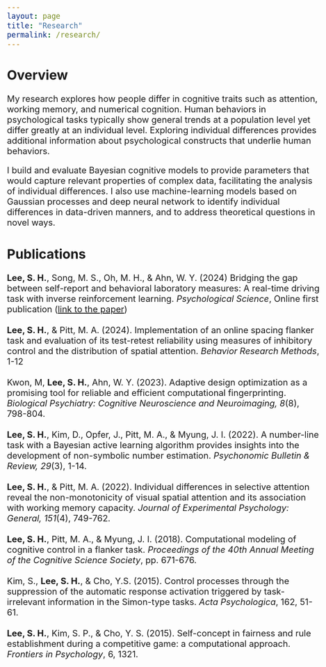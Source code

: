 ```yaml
---
layout: page
title: "Research"
permalink: /research/
---
```

<style type="text/css">
body{ /* Normal  */
      font-size: 20px;
}
h1 { /* Header 1 */
  font-size: 35px;
  color: Black;
}
</style>
<h2>Overview</h2>
My research explores how people differ in cognitive traits such as attention, working memory, and numerical cognition. Human behaviors in psychological tasks typically show general trends at a population level yet differ greatly at an individual level. Exploring individual differences provides additional information about psychological constructs that underlie human behaviors.

I build and evaluate Bayesian cognitive models to provide parameters that would capture relevant properties of complex data, facilitating the analysis of individual differences. I also use machine-learning models based on Gaussian processes and deep neural network to identify individual differences in data-driven manners, and to address theoretical questions in novel ways.

<h2>Publications</h2>

**Lee, S. H.**, Song, M. S., Oh, M. H., & Ahn, W. Y. (2024) Bridging the gap between self-report and behavioral laboratory measures: A real-time driving task with inverse reinforcement learning. _Psychological Science_, Online first publication ([link to the paper](https://journals.sagepub.com/doi/epub/10.1177/09567976241228503))
<br/><br/>
**Lee, S. H.**, & Pitt, M. A. (2024). Implementation of an online spacing flanker task and evaluation of its test-retest reliability using measures of inhibitory control and the distribution of spatial attention. _Behavior Research Methods_, 1-12
<br/><br/>
Kwon, M, **Lee, S. H.**, Ahn, W. Y. (2023). Adaptive design optimization as a promising tool for reliable and efficient computational fingerprinting. _Biological Psychiatry: Cognitive Neuroscience and Neuroimaging, 8_(8), 798-804.
<br/><br/>
**Lee, S. H.**, Kim, D., Opfer, J., Pitt, M. A., & Myung, J. I. (2022). A number-line task with 
a Bayesian active learning algorithm provides insights into the development of non-symbolic number estimation. _Psychonomic Bulletin & Review, 29_(3), 1-14.
<br/><br/>
**Lee, S. H.**, & Pitt, M. A. (2022). Individual differences in selective attention reveal the non-monotonicity of visual spatial attention and its association with working memory capacity. 
_Journal of Experimental Psychology: General, 151_(4), 749-762.
<br/><br/>
**Lee, S. H.**, Pitt, M. A., & Myung, J. I. (2018). Computational modeling of cognitive control 
in a flanker task. _Proceedings of the 40th Annual Meeting of the Cognitive Science Society_, 
pp. 671-676.
<br/><br/>
Kim, S., **Lee, S. H.**, & Cho, Y.S. (2015). Control processes through the suppression of the
automatic response activation triggered by task-irrelevant information in the Simon-type 
tasks. _Acta Psychologica_, 162, 51-61.
<br/><br/>
**Lee, S. H.**, Kim, S. P., & Cho, Y. S. (2015). Self-concept in fairness and rule establishment 
during a competitive game: a computational approach. _Frontiers in Psychology_, 6, 1321. 
